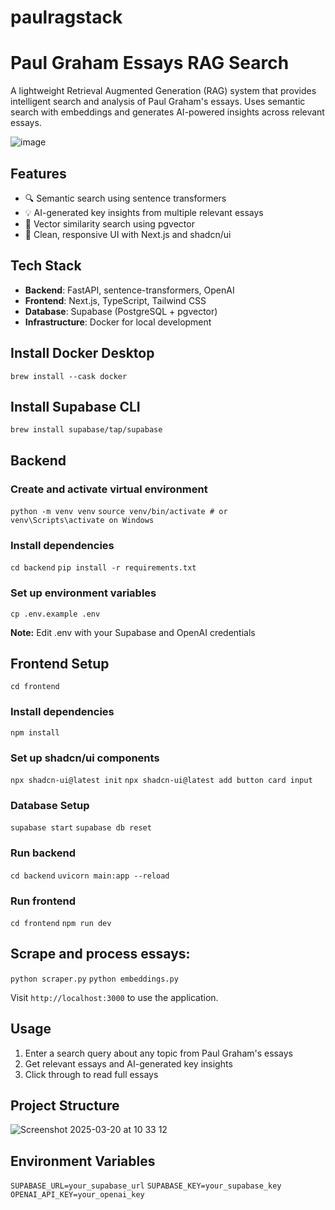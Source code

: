 # paulragstack
# Paul Graham Essays RAG Search

A lightweight Retrieval Augmented Generation (RAG) system that provides intelligent search and analysis of Paul Graham's essays. Uses semantic search with embeddings and generates AI-powered insights across relevant essays.

![image](https://github.com/user-attachments/assets/3cd84682-867b-44b9-83ff-399d98ac4741)


## Features

- 🔍 Semantic search using sentence transformers
- 💡 AI-generated key insights from multiple relevant essays
- 🎯 Vector similarity search using pgvector
- 🎨 Clean, responsive UI with Next.js and shadcn/ui

## Tech Stack

- **Backend**: FastAPI, sentence-transformers, OpenAI
- **Frontend**: Next.js, TypeScript, Tailwind CSS
- **Database**: Supabase (PostgreSQL + pgvector)
- **Infrastructure**: Docker for local development


## Install Docker Desktop
`brew install --cask docker`

## Install Supabase CLI
`brew install supabase/tap/supabase`



## Backend

### Create and activate virtual environment
`python -m venv venv`
`source venv/bin/activate # or venv\Scripts\activate on Windows`

### Install dependencies
`cd backend`
`pip install -r requirements.txt`

### Set up environment variables
`cp .env.example .env`

**Note:** Edit .env with your Supabase and OpenAI credentials


## Frontend Setup

`cd frontend`
### Install dependencies
`npm install`

### Set up shadcn/ui components
`npx shadcn-ui@latest init`
`npx shadcn-ui@latest add button card input`



### Database Setup

`supabase start`
`supabase db reset`


### Run backend
`cd backend`
`uvicorn main:app --reload`

### Run frontend
`cd frontend`
`npm run dev`



## Scrape and process essays:

`python scraper.py`
`python embeddings.py`


Visit `http://localhost:3000` to use the application.

## Usage

1. Enter a search query about any topic from Paul Graham's essays
2. Get relevant essays and AI-generated key insights
3. Click through to read full essays

## Project Structure
![Screenshot 2025-03-20 at 10 33 12](https://github.com/user-attachments/assets/47c0bd3c-623a-4a74-80e2-bde4192dfab6)

## Environment Variables
`SUPABASE_URL=your_supabase_url`
`SUPABASE_KEY=your_supabase_key`
`OPENAI_API_KEY=your_openai_key`



